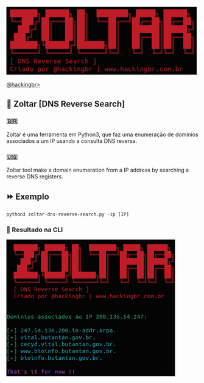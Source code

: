 <p align="left">
    <img width="500" src="zoltar-dns.png"><p></p>
    <a href="https://github.com/carineconstantino/hackingbr">@hackingbr></a>
</p>

## 👾 Zoltar [DNS Reverse Search]
### 🇧🇷
Zoltar é uma ferramenta em Python3, que faz uma enumeração de domínios associados a um IP usando a consulta DNS reversa.

### 🇺🇸
Zoltar tool make a domain enumeration from a IP address by searching a reverse DNS registers.


## ⏩ Exemplo
```
python3 zoltar-dns-reverse-search.py -ip [IP]
```
### 🎯 Resultado na CLI

<p align="left">
    <img src="zoltar-resultado-dns-reverso.png"><p></p>
</p>

#


